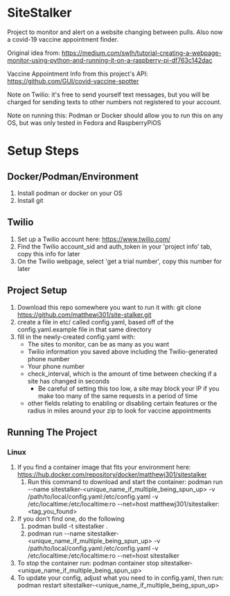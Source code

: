 # SiteStalker

Project to monitor and alert on a website changing between pulls. Also now a covid-19 vaccine appointment finder. 

Original idea
from: https://medium.com/swlh/tutorial-creating-a-webpage-monitor-using-python-and-running-it-on-a-raspberry-pi-df763c142dac

Vaccine Appointment Info from this project's API: https://github.com/GUI/covid-vaccine-spotter 

Note on Twilio: it's free to send yourself text messages, but you will be charged for sending texts to other numbers not
registered to your account.

Note on running this: Podman or Docker should allow you to run this on any OS, but was only tested in Fedora and RaspberryPiOS

# Setup Steps
## Docker/Podman/Environment
1. Install podman or docker on your OS
2. Install git 

## Twilio
1. Set up a Twilio account here: https://www.twilio.com/
2. Find the Twilio account_sid and auth_token in your 'project info' tab, copy this info for later
3. On the Twilio webpage, select 'get a trial number', copy this number for later
   
## Project Setup
1. Download this repo somewhere you want to run it with: git clone https://github.com/matthewj301/site-stalker.git
5. create a file in etc/ called config.yaml, based off of the config.yaml.example file in that same directory
6. fill in the newly-created config.yaml with:
   - The sites to monitor, can be as many as you want
   - Twilio information you saved above including the Twilio-generated phone number
   - Your phone number
   - check_interval, which is the amount of time between checking if a site has changed in seconds
      - Be careful of setting this too low, a site may block your IP if you make too many of the same requests in a period of time
   - other fields relating to enabling or disabling certain features or the radius in miles around your zip to look for vaccine appointments

## Running The Project
### Linux
1. If you find a container image that fits your environment here: https://hub.docker.com/repository/docker/matthewj301/sitestalker
   1. Run this command to download and start the container: podman run --name sitestalker-<unique_name_if_multiple_being_spun_up> -v /path/to/local/config.yaml:/etc/config.yaml -v /etc/localtime:/etc/localtime:ro --net=host matthewj301/sitestalker:<tag_you_found>
2. If you don't find one, do the following
   1. podman build -t sitestalker .
   2. podman run --name sitestalker-<unique_name_if_multiple_being_spun_up> -v /path/to/local/config.yaml:/etc/config.yaml -v /etc/localtime:/etc/localtime:ro --net=host sitestalker
3. To stop the container run: podman container stop sitestalker-<unique_name_if_multiple_being_spun_up>
4. To update your config, adjust what you need to in config.yaml, then run: podman restart sitestalker-<unique_name_if_multiple_being_spun_up>
